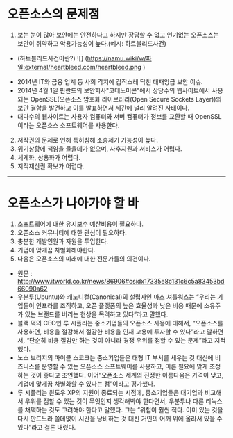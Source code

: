 # 오픈소스의 문제점
1. 보는 눈이 많아 보안에는 안전하다고 하지만 장담할 수 없고 인기없는 오픈소스는 보안이 취약하고 악용가능성이 높다.(예시: 하트블리드사건)
* (하트블리드사건이란?)
![] (https://namu.wiki/w/파일:external/heartbleed.com/heartbleed.png
  )
- 2014년 IT와 금융 업계 등 사회 각지에 갑작스레 닥친 대재앙급 보안 이슈.
- 2014년 4월 1일 핀란드의 보안회사"코데노미콘"에서 상당수의 웹사이트에서 사용되는 OpenSSL(오픈소스 암호화 라이브러리(Open Secure Sockets Layer))의 보안 결함을 발견하고 이를 발표하면서 세간에 널리 알려진 사태이다.
- 대다수의 웹사이트는 사용자 컴퓨터와 서버 컴퓨터가 정보를 교환할 때  OpenSSL이라는 오픈소스 소프트웨어를 사용한다.
2. 저작권의 문제로 인해 특허침해 소송제기 가능성이 높다.
3. 위기상황에 책임을 물을데가 없으며, 사후지원과 서비스가 어렵다.
4. 체계화, 상용화가 어렵다.
5. 지적재산권 확보가 어렵다.
------------------------------------------------------------------
# 오픈소스가 나아가야 할 바
1. 소프트웨어에 대한 유지보수 예산비용이 필요하다.
2. 오픈소스 커뮤니티에 대한 관심이 필요하다.
3. 충분한 개발인원과 자원을 투입한다.
4. 기업에 맞게끔 차별화해야한다.
5. 다음은 오픈소스의 미래에 대한 전문가들의 의견이다.
- 원문 : http://www.itworld.co.kr/news/86906#csidx17335e8c131c6c5a83453bd66090a62  
- 우분투(Ubuntu)와 캐노니컬(Canonical)의 설립자인 마스 셔틀워스는 “우리는 기업들이 인프라를 조직하고, 오픈 플랫폼의 높은 효율성과 낮은 비용 때문에 소유주가 있는 브랜드를 버리는 현상을 목격하고 있다”라고 말했다.
- 블랙 덕의 CEO인 루 시플리는 중소기업들의 오픈소스 사용에 대해서, “오픈소스를 사용하면, 비용을 절감해서 절감한 비용을 인재 고용에 투자할 수 있다”라고 말하면서, “단순히 비용 절감만 하는 것이 아니라 경쟁 우위를 점할 수 있는 문제”라고 지적했다.
- 노스 브리지의 마이클 스코크는 중소기업들은 대형 IT 부서를 세우는 것 대신에 비즈니스를 운영할 수 있는 오픈소스 소프트웨어를 사용하고, 이른 필요에 맞게 조정하는 것이 좋다고 조언했다. 이어“오픈소스 세계의 진정한 아름다움은 가격이 낮고, 기업에 맞게끔 차별화할 수 있다는 점”이라고 평가했다.
- 루 시플리는 윈도우 XP의 지원이 종료되는 시점에, 중소기업들은 대기업과 비교해서 우위를 점할 수 있는 것이 무엇인지 생각해봐야 한다면서, 우분투나 다른 리눅스를 채택하는 것도 고려해야 한다고 말했다. 그는 “위험이 훨씬 적다. 이미 있는 것을 다시 만드느라 쓸데없이 시간을 낭비하는 것 대신 거인의 어깨 위에 올라서 있을 수 있다”라고 결론 내렸다.
